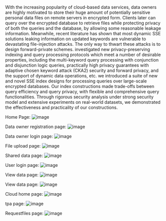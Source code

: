 With the increasing popularity of cloud-based data services, data owners are highly motivated to store their huge amount of potentially sensitive personal data files on remote servers in encrypted form.
Clients later can query over the encrypted database to retrieve files while protecting privacy of both the queries and the database, by allowing some reasonable leakage information. 
 Meanwhile, recent literature has shown that most dynamic SSE solutions leaking information on updated keywords are vulnerable to devastating file-injection attacks. 
The only way to thwart these attacks is to design forward-private schemes. 
investigated new privacy-preserving indexing and query processing protocols which meet a number of desirable properties, including the multi-keyword query processing with conjunction and disjunction logic queries,
practically high privacy guarantees with adaptive chosen keyword attack (CKA2) security and forward privacy, and the support of dynamic data operations, etc. 
we introduced a suite of new and novel SSE index designs for processing queries over large-scale encrypted databases. 
Our index constructions made trade-offs between query efficiency and query privacy, with flexible and comprehensive query functionalities. 
Through rigorous security analysis under strong security model and extensive experiments on real-world datasets, we demonstrated the effectiveness and practicality of our constructions.

Home Page:
![image](https://github.com/Sharwalesneha/Privacy-preserving-Indexing-and-Query-Processing-for-Secure-Dynamic-Cloud-Storage/assets/163988286/b9ccc577-e441-4b52-b009-ff44015cd450)

Data owner registration page:
![image](https://github.com/Sharwalesneha/Privacy-preserving-Indexing-and-Query-Processing-for-Secure-Dynamic-Cloud-Storage/assets/163988286/669a0137-7f11-43e1-8c97-99c68674091b)

Data owner login page:
![image](https://github.com/Sharwalesneha/Privacy-preserving-Indexing-and-Query-Processing-for-Secure-Dynamic-Cloud-Storage/assets/163988286/b103693c-9509-4a9d-aaf2-a0b40aaaf31e)

File upload page:
![image](https://github.com/Sharwalesneha/Privacy-preserving-Indexing-and-Query-Processing-for-Secure-Dynamic-Cloud-Storage/assets/163988286/ac4655f0-e9ae-4c0b-94f4-45c4989adc2d)

Shared data page: 
![image](https://github.com/Sharwalesneha/Privacy-preserving-Indexing-and-Query-Processing-for-Secure-Dynamic-Cloud-Storage/assets/163988286/8e619499-cbdd-443a-bcd7-3b283bef8434)

User login page:
![image](https://github.com/Sharwalesneha/Privacy-preserving-Indexing-and-Query-Processing-for-Secure-Dynamic-Cloud-Storage/assets/163988286/8e6a2271-28c9-4db4-b838-a36c89000d44)

View data page:
![image](https://github.com/Sharwalesneha/Privacy-preserving-Indexing-and-Query-Processing-for-Secure-Dynamic-Cloud-Storage/assets/163988286/e5920aaa-89d0-4fa0-b4b7-0053c845d78e)

View data page:
![image](https://github.com/Sharwalesneha/Privacy-preserving-Indexing-and-Query-Processing-for-Secure-Dynamic-Cloud-Storage/assets/163988286/7bf69871-1b59-4e7c-8483-2e3df0fccdfe)

Cloud home page:
![image](https://github.com/Sharwalesneha/Privacy-preserving-Indexing-and-Query-Processing-for-Secure-Dynamic-Cloud-Storage/assets/163988286/48295407-bd99-407f-9e22-82aae429ad5d)

tpa page:
![image](https://github.com/Sharwalesneha/Privacy-preserving-Indexing-and-Query-Processing-for-Secure-Dynamic-Cloud-Storage/assets/163988286/6877e56d-1ba2-46bb-9887-d3c09601811a)

Requestfiles page:
![image](https://github.com/Sharwalesneha/Privacy-preserving-Indexing-and-Query-Processing-for-Secure-Dynamic-Cloud-Storage/assets/163988286/915ed006-daa6-445c-843f-f00a7728a33f)
